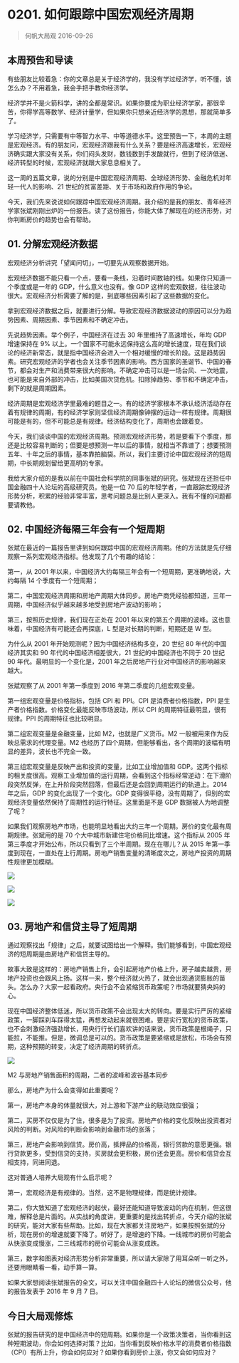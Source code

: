 # 0201. 如何跟踪中国宏观经济周期
> 何帆大局观
2016-09-26

## 本周预告和导读

有些朋友比较着急：你的文章总是关于经济学的，我没有学过经济学，听不懂，该怎么办？不用着急，我会手把手教你经济学。

经济学并不是火箭科学，讲的全都是常识。如果你要成为职业经济学家，那很辛苦，你得学高等数学、经济计量学，但如果你只想亲近经济学的思想，那就简单多了。

学习经济学，只需要有中等智力水平、中等道德水平。这里预告一下，本周的主题是宏观经济。有的朋友问，宏观经济跟我有什么关系？要是经济高速增长，宏观经济确实跟大家没有关系，你们闷头发财，数钱数到手发酸就行，但到了经济低迷、经济转型的时候，宏观经济就跟大家息息相关了。

这一周的五篇文章，说的分别是中国宏观经济周期、全球经济形势、金融危机对年轻一代人的影响、21 世纪的贫富差距、关于市场和政府作用的争论。

 今天，我们先来说说如何跟踪中国宏观经济周期。我介绍的是我的朋友、青年经济学家张斌刚刚出炉的一份报告。读了这份报告，你能大体了解现在的经济形势，对你判断房价的趋势也会有帮助。

## 01. 分解宏观经济数据

宏观经济分析讲究「望闻问切」，一切要先从观察数据开始。

宏观经济数据不能只看一个点，要看一条线，沿着时间数轴的线。如果你只知道一个季度或是一年的 GDP，什么意义也没有。像 GDP 这样的宏观数据，往往波动很大。宏观经济分析需要了解的是，到底哪些因素引起了这些数据的变化。

拿到宏观经济数据之后，就要进行分解。导致宏观经济数据波动的原因可以分为趋势因素、周期因素、季节因素和不确定冲击。

先说趋势因素。举个例子，中国经济在过去 30 年里维持了高速增长，年均 GDP 增速保持在 9% 以上。一个国家不可能永远保持这么高的增长速度，现在我们谈论的经济新常态，就是指中国经济会进入一个相对缓慢的增长阶段。这是趋势因素。研究宏观经济的学者也会关注季节因素的影响。西方国家的圣诞节、中国的春节，都会对生产和消费带来很大的影响。不确定冲击可以是一场台风、一次地震，也可能是来自外部的冲击，比如美国次贷危机。扣除掉趋势、季节和不确定冲击，剩下的就是周期因素。

经济周期是宏观经济学里最难的题目之一。有的经济学家根本不承认经济活动存在着有规律的周期，有的经济学家则坚信经济周期像钟摆的运动一样有规律。周期很可能是有的，但不可能总是有规律。经济结构变化了，周期也会跟着变。

今天，我们谈谈中国的宏观经济周期。预测宏观经济形势，若是要看下个季度，那还是比较容易判断的；但要是想预测一年以后的事情，就相当不靠谱了；想要预测五年、十年之后的事情，基本靠拍脑袋。所以，我们主要讨论中国宏观经济的短周期，中长期规划留给更高明的专家。

我给大家介绍的是我以前在中国社会科学院的同事张斌的研究。张斌现在还担任中国金融四十人论坛的高级研究员。他是一位 70 后的年轻学者，一直跟踪宏观经济形势分析，积累的经验非常丰富，思考问题总是比别人更深入。我有不懂的问题都要请教他。

## 02. 中国经济每隔三年会有一个短周期

张斌在最近的一篇报告里讲到如何跟踪中国的宏观经济周期。他的方法就是先仔细观察一系列宏观经济指标。他发现了几个有趣的结论：

第一，从 2001 年以来，中国经济大约每隔三年会有一个短周期，更准确地说，大约每隔 14 个季度有一个短周期；

第二，中国宏观经济周期和房地产周期大体同步。房地产商凭经验都知道，三年一周期，中国经济似乎越来越多地受到房地产波动的影响；

第三，按照历史规律，我们现在正处在 2001 年以来的第五个周期的波峰。这也意味着，中国经济有可能还会再探底，L 型是对长期的判断，短期还是 W 型。

为什么从 2001 年开始观测呢？因为中国经济结构多变，20 世纪 80 年代的中国经济其实和 90 年代的中国经济相差很大，21 世纪的中国经济也不同于 20 世纪 90 年代。最明显的一个变化是，2001 年之后房地产行业对中国经济的影响越来越大。

张斌观察了从 2001 年第一季度到 2016 年第二季度的几组宏观变量。

第一组宏观变量是价格指标，包括 CPI 和 PPI。CPI 是消费者价格指数，PPI 是生产者价格指数。价格变化最能反映市场波动，所以 CPI 的周期特征最明显，很有规律。PPI 的周期特征也比较明显。

第二组宏观变量是金融变量，比如 M2，也就是广义货币。M2 一般被用来作为反映总需求的代理变量。M2 也经历了四个周期，但能够看出，各个周期的波幅有明显的差异，波长也不完全一致。

第三组宏观变量是反映产出和投资的变量，比如工业增加值和 GDP。这两个指标的相关度很高。观察工业增加值的运行周期，会看到这个指标经常逆动：在下滑阶段突然反弹，在上升阶段突然回落，但最后还是会回到周期运行的轨道上。2014 年之后，GDP 的变化出现了一个变化。GDP 变得很平稳，没有周期了，但别的宏观经济变量依然保持了周期性的运行特征。这里面是不是 GDP 数据被人为地调整了呢？

如果我们观察房地产市场，也能明显地看出大约三年一个周期。房价的变化最有周期规律。张斌用的是 70 个大中城市新建住宅价格同比增速。这个指标从 2005 年第三季度才开始公布，所以只看到了三个半周期。现在在哪儿？从 2015 年第一季度到现在，一直处在上行周期。房地产销售变量的清晰度次之，房地产投资的周期性规律更加模糊。

![](https://raw.githubusercontent.com/dalong0514/selfstudy/master/图片链接/何帆/2019002.jpg)

![](https://raw.githubusercontent.com/dalong0514/selfstudy/master/图片链接/何帆/2019003.jpg)

![](https://raw.githubusercontent.com/dalong0514/selfstudy/master/图片链接/何帆/2019004.jpg)

## 03. 房地产和信贷主导了短周期

通过观察找出「规律」之后，就要试图给出一个解释。我们能够看到，中国宏观经济的短周期是由房地产和信贷主导的。

故事大致是这样的：房地产销售上升，会引起房地产价格上升，房子越卖越贵，房地产投资也会跟风上扬。这样一来，整个经济就火热了，就会出现通货膨胀的苗头。怎么办？大家一起看政府。央行会不会紧缩货币政策呢？市场就要猜央妈的心。

现在中国经济整体低迷，所以货币政策不会出现太大的转向。要是实行严厉的紧缩政策，一脚踩刹车踩得太猛，再想发动起来就很困难。要是实行宽松的货币政策，也不会刺激经济强劲增长，用央行行长们喜欢讲的话来说，货币政策是根绳子，只能拉，不能推。但是，微调总是可以的。货币政策是要紧缩或是放松，市场会有预期，这种预期的转变，决定了经济周期的转折点。

![](https://raw.githubusercontent.com/dalong0514/selfstudy/master/图片链接/何帆/2019005.jpg)

M2 与房地产销售面积的周期，二者的波峰和波谷基本同步

那么，房地产为什么会变得如此重要呢？

第一，房地产本身的体量就很大，对上游和下游产业的联动效应很强；

第二，买房不仅仅是为了住，很多是为了投资。房地产价格的变化反映出投资者对风险的判断。对风险的判断会影响到金融市场的涨落；

第三，房地产会影响到信贷。房价高，抵押品的价格高，银行贷款的意愿更强。银行贷款更多，受到信贷的支持，买房就会更积极，房价还会更高。房价和信贷会互相支持，同进同退。

这对普通人培养大局观有什么启示呢？

第一，宏观经济是有规律的。当然，这不是物理规律，而是统计规律。

第二，你大致知道了宏观经济的起伏，最好还能知道导致波动的内在机制，但这很难，解释总是片面的。从实战的角度讲，更重要的是找出转折点，今天介绍的张斌的研究，能对大家有些帮助。比如，现在大家都关注房地产，如果按照张斌的分析，现在房价的增速就要下降了。听好了，是增速的下降。一线城市的房价可能会从快涨变成慢涨，二三线城市的房价可能会从涨变成跌。

第三，数字和图表对经济形势分析非常重要，所以请大家除了用耳朵听一听之外，还要用眼睛看一看，动手算一算。

如果大家想阅读张斌报告的全文，可以关注中国金融四十人论坛的微信公众号，他的报告发表于 2016 年 9 月 7 日。

## 今日大局观修炼

张斌的报告研究的是中国经济中的短周期。如果你是一个政策决策者，当你看到这种短期波动，你会如何选择对策？比如，当你看到反映价格水平的消费者价格指数（CPI）有所上升，你会如何应对？如果你看到房价上涨，你又会如何应对？


